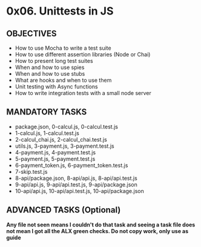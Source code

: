 # 0x06. Unittests in JS

## OBJECTIVES
- How to use Mocha to write a test suite
- How to use different assertion libraries (Node or Chai)
- How to present long test suites
- When and how to use spies
- When and how to use stubs
- What are hooks and when to use them
- Unit testing with Async functions
- How to write integration tests with a small node server

## MANDATORY TASKS
- package.json, 0-calcul.js, 0-calcul.test.js
- 1-calcul.js, 1-calcul.test.js
- 2-calcul_chai.js, 2-calcul_chai.test.js
- utils.js, 3-payment.js, 3-payment.test.js
- 4-payment.js, 4-payment.test.js
- 5-payment.js, 5-payment.test.js
- 6-payment_token.js, 6-payment_token.test.js
- 7-skip.test.js
- 8-api/package.json, 8-api/api.js, 8-api/api.test.js
- 9-api/api.js, 9-api/api.test.js, 9-api/package.json
- 10-api/api.js, 10-api/api.test.js, 10-api/package.json

## ADVANCED TASKS (Optional)

**Any file not seen means I couldn't do that task and seeing a task file does not mean I got all the ALX green checks. Do not copy work, only use as guide**

